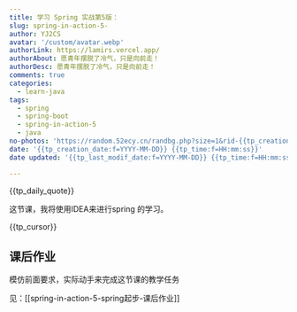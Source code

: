 ```yaml
---
title: 学习 Spring 实战第5版：
slug: spring-in-action-5-
author: YJ2CS
avatar: '/custom/avatar.webp'
authorLink: https://lamirs.vercel.app/
authorAbout: 愿青年摆脱了冷气，只是向前走！
authorDesc: 愿青年摆脱了冷气，只是向前走！
comments: true
categories:
  - learn-java
tags:
  - spring
  - spring-boot
  - spring-in-action-5
  - java
no-photos: 'https://random.52ecy.cn/randbg.php?size=1&rid-{{tp_creation_date:f=YYYY-MM-DD}}-{{tp_time:f=HH-mm-ss}}'
date: '{{tp_creation_date:f=YYYY-MM-DD}} {{tp_time:f=HH:mm:ss}}'
date updated: '{{tp_last_modif_date:f=YYYY-MM-DD}} {{tp_time:f=HH:mm:ss}}'

---
```


{{tp_daily_quote}}

这节课，我将使用IDEA来进行spring 的学习。

{{tp_cursor}}

## 课后作业

模仿前面要求，实际动手来完成这节课的教学任务

见：[[spring-in-action-5-spring起步-课后作业]]
